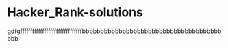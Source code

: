 # Hacker_Rank-solutions

gdfgfffffffffffffffffffffffffffffffbbbbbbbbbbbbbbbbbbbbbbbbbbbbbbbbbbbbbbbbb
